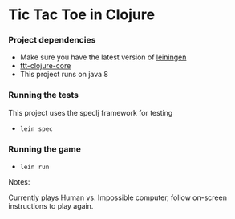 # Tic Tac Toe in Clojure
 
### Project dependencies
  - Make sure you have the latest version of [leiningen](http://leiningen.org)
  - [ttt-clojure-core](https://github.com/esanmiguelc/ttt-clojure-core)
  - This project runs on java 8

### Running the tests
  This project uses the speclj framework for testing
  - `lein spec`

### Running the game
  - `lein run`

  Notes:

 Currently plays Human vs. Impossible computer, follow on-screen instructions to play again.
